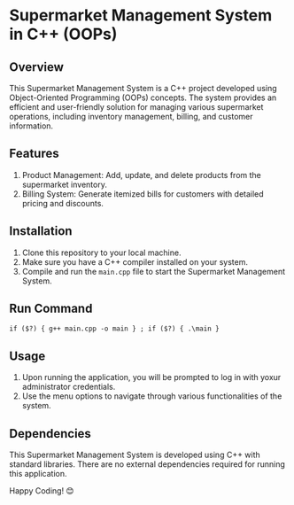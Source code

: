 # Supermarket Management System in C++ (OOPs)

## Overview
This Supermarket Management System is a C++ project developed using Object-Oriented Programming (OOPs) concepts. The system provides an efficient and user-friendly solution for managing various supermarket operations, including inventory management, billing, and customer information.

## Features
1. Product Management: Add, update, and delete products from the supermarket inventory.
2. Billing System: Generate itemized bills for customers with detailed pricing and discounts.

## Installation
1. Clone this repository to your local machine.
2. Make sure you have a C++ compiler installed on your system.
3. Compile and run the `main.cpp` file to start the Supermarket Management System.

## Run Command
```
if ($?) { g++ main.cpp -o main } ; if ($?) { .\main }
```

## Usage
1. Upon running the application, you will be prompted to log in with yoxur administrator credentials.
2. Use the menu options to navigate through various functionalities of the system.

## Dependencies
This Supermarket Management System is developed using C++ with standard libraries. There are no external dependencies required for running this application.

Happy Coding! 😊
